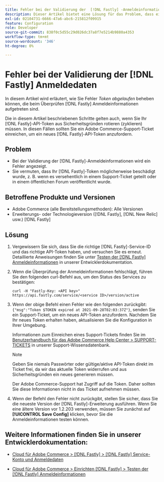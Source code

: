 ```yaml
---
title: Fehler bei der Validierung der  [!DNL Fastly] -Anmeldeinformationen
description: Dieser Artikel bietet eine Lösung für das Problem, dass ein Benutzer beim Überprüfen der Anmeldeinformationen einen Fehler  [!DNL Fastly] .
exl-id: 02104731-6666-47a6-abc6-215812f09915
feature: Configuration
role: Developer
source-git-commit: 838f0c5d55c29d026dc37a8f7e5214b9880a4353
workflow-type: tm+mt
source-wordcount: '346'
ht-degree: 0%

---
```


# Fehler bei der Validierung der [!DNL Fastly] Anmeldedaten

In diesem Artikel wird erläutert, wie Sie Fehler *Token abgelaufen* beheben können, die beim Überprüfen [!DNL Fastly] Anmeldeinformationen aufgetreten sind.

Die in diesem Artikel beschriebenen Schritte gelten auch, wenn Sie Ihr [!DNL Fastly]-API-Token aus Sicherheitsgründen rotieren (zyklieren) müssen. In diesen Fällen sollten Sie ein Adobe Commerce-Support-Ticket einreichen, um ein neues [!DNL Fastly]-API-Token anzufordern.

## Problem

* Bei der Validierung der [!DNL Fastly]-Anmeldeinformationen wird ein Fehler angezeigt.
* Sie vermuten, dass Ihr [!DNL Fastly]-Token möglicherweise beschädigt wurde, z. B. wenn es versehentlich in einem Support-Ticket geteilt oder in einem öffentlichen Forum veröffentlicht wurde.

## Betroffene Produkte und Versionen

* Adobe Commerce (alle Bereitstellungsmethoden): Alle Versionen
* Erweiterungs- oder Technologieversion ([!DNL Fastly], [!DNL New Relic] usw.) [!DNL Fastly]

## Lösung

1. Vergewissern Sie sich, dass Sie die richtige [!DNL Fastly]-Service-ID und das richtige API-Token haben, und versuchen Sie es erneut. Detaillierte Anweisungen finden Sie unter [Testen der  [!DNL Fastly] Anmeldeinformationen](https://experienceleague.adobe.com/de/docs/commerce-cloud-service/user-guide/cdn/setup-fastly/fastly-configuration?lang=en#test-the-fastly-credentials) in unserer Entwicklerdokumentation.
1. Wenn die Überprüfung der Anmeldeinformationen fehlschlägt, führen Sie den folgenden curl-Befehl aus, um den Status des Services zu bestätigen:

   ```curl
   curl -H "Fastly-Key: <API key>" https://api.fastly.com/service/<service ID>/version/active
   ```

1. Wenn der obige Befehl einen Fehler wie den folgenden zurückgibt: `{"msg":"Token $TOKEN expired at 2021-09-28T02:03:37Z"}`, senden Sie ein Support-Ticket, um ein neues API-Token anzufordern. Nachdem Sie Ihr neues Token erhalten haben, aktualisieren Sie die Konfiguration in Ihrer Umgebung.

   Informationen zum Einreichen eines Support-Tickets finden Sie im [Benutzerhandbuch für das Adobe Commerce Help Center > SUPPORT-TICKETS](/help/help-center-guide/help-center/magento-help-center-user-guide.md#support-tickets) in unserer Support-Wissensdatenbank.

   >[!NOTE]
   >
   >Geben Sie niemals Passwörter oder gültige/aktive API-Token direkt im Ticket frei, da wir das aktuelle Token widerrufen und aus Sicherheitsgründen ein neues generieren müssen.
   >
   >Der Adobe Commerce-Support hat Zugriff auf die Token. Daher sollten Sie diese Informationen nicht in das Ticket aufnehmen müssen.

1. Wenn der Befehl den Fehler nicht zurückgibt, stellen Sie sicher, dass Sie die neueste Version der [!DNL Fastly]-Erweiterung ausführen. Wenn Sie eine ältere Version vor 1.2.203 verwenden, müssen Sie zunächst auf **[!UICONTROL Save Config]** klicken, bevor Sie die Anmeldeinformationen testen können.

## Weitere Informationen finden Sie in unserer Entwicklerdokumentation:

* [Cloud für Adobe Commerce > [!DNL Fastly] > [!DNL Fastly] Service-Konto und Anmeldedaten](https://experienceleague.adobe.com/de/docs/commerce-cloud-service/user-guide/cdn/fastly?lang=en#fastly-service-account-and-credentials)

* [Cloud für Adobe Commerce > Einrichten [!DNL Fastly] > Testen der  [!DNL Fastly] Anmeldeinformationen](https://experienceleague.adobe.com/de/docs/commerce-cloud-service/user-guide/cdn/setup-fastly/fastly-configuration?lang=en#test-the-fastly-credentials)

